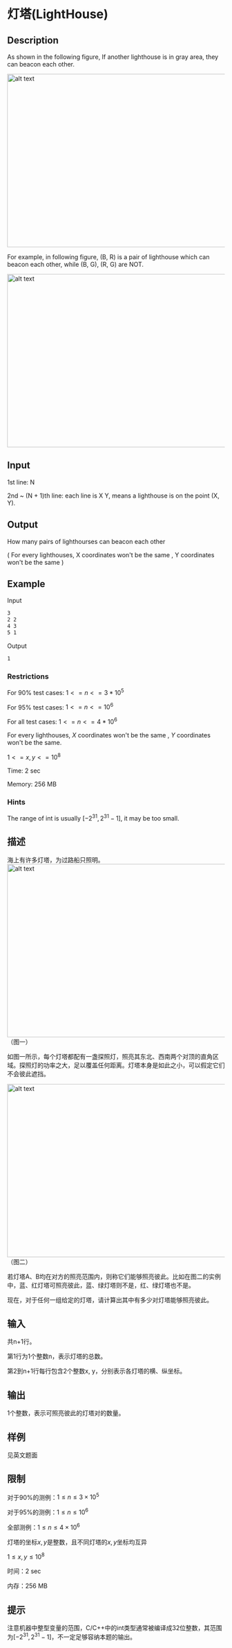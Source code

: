 # 灯塔(LightHouse)

## Description

As shown in the following figure, If another lighthouse is in gray area, they can beacon each other.

<img src="https://dsa.cs.tsinghua.edu.cn/oj/attachment/c6c8/c6c8562b88ed7fd518cacf0264ae624f59598ed7.png" alt="alt text" width="600" height="400">

For example, in following figure, (B, R) is a pair of lighthouse which can beacon each other, while (B, G), (R, G) are NOT.

<img src="https://dsa.cs.tsinghua.edu.cn/oj/attachment/9d7f/9d7f16b4bddbee9795e12ba22fd7f88af5438aa6.png" alt="alt text" width="600" height="400">

## Input

1st line: N

2nd ~ (N + 1)th line: each line is X Y, means a lighthouse is on the point (X, Y).

## Output

How many pairs of lighthourses can beacon each other

( For every lighthouses, X coordinates won't be the same , Y coordinates won't be the same )

## Example

Input

```bash
3
2 2
4 3
5 1
```

Output

```bash
1
```

### Restrictions

For 90% test cases: $1 <= n <= 3 * 10^5$

For 95% test cases: $1 <= n <= 10^6$

For all test cases: $1 <= n <= 4 * 10^6$

For every lighthouses, $X$ coordinates won't be the same , $Y$ coordinates won't be the same.

$1 <= x, y <= 10^8$

Time: 2 sec

Memory: 256 MB

### Hints

The range of int is usually $[-2^{31}, 2^{31} - 1]$, it may be too small.

## 描述

海上有许多灯塔，为过路船只照明。
<img src="https://dsa.cs.tsinghua.edu.cn/oj/attachment/c6c8/c6c8562b88ed7fd518cacf0264ae624f59598ed7.png" alt="alt text"
width="600" height="400">
（图一）

如图一所示，每个灯塔都配有一盏探照灯，照亮其东北、西南两个对顶的直角区域。探照灯的功率之大，足以覆盖任何距离。灯塔本身是如此之小，可以假定它们不会彼此遮挡。

<img src="https://dsa.cs.tsinghua.edu.cn/oj/attachment/9d7f/9d7f16b4bddbee9795e12ba22fd7f88af5438aa6.png" alt="alt text" width="600" height="400">
（图二）

若灯塔A、B均在对方的照亮范围内，则称它们能够照亮彼此。比如在图二的实例中，蓝、红灯塔可照亮彼此，蓝、绿灯塔则不是，红、绿灯塔也不是。

现在，对于任何一组给定的灯塔，请计算出其中有多少对灯塔能够照亮彼此。

## 输入

共n+1行。

第1行为1个整数n，表示灯塔的总数。

第2到n+1行每行包含2个整数x, y，分别表示各灯塔的横、纵坐标。

## 输出

1个整数，表示可照亮彼此的灯塔对的数量。

## 样例

见英文题面

## 限制

对于90%的测例：$1 ≤ n ≤ 3×10^5$

对于95%的测例：$1 ≤ n ≤ 10^6$

全部测例：$1 ≤ n ≤ 4×10^6$

灯塔的坐标$x, y$是整数，且不同灯塔的$x, y$坐标均互异

$1 ≤ x, y ≤ 10^8$

时间：2 sec

内存：256 MB

## 提示

注意机器中整型变量的范围，C/C++中的int类型通常被编译成32位整数，其范围为$[-2^{31}, 2^{31} - 1]$，不一定足够容纳本题的输出。
